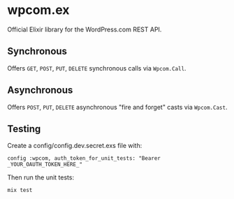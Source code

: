 # wpcom.ex

Official Elixir library for the WordPress.com REST API.

## Synchronous

Offers `GET`, `POST`, `PUT`, `DELETE` synchronous calls via `Wpcom.Call`.

## Asynchronous

Offers `POST`, `PUT`, `DELETE` asynchronous "fire and forget" casts via `Wpcom.Cast`.

## Testing

Create a config/config.dev.secret.exs file with:

```
config :wpcom, auth_token_for_unit_tests: "Bearer _YOUR_OAUTH_TOKEN_HERE_"
```

Then run the unit tests:

```
mix test
```
